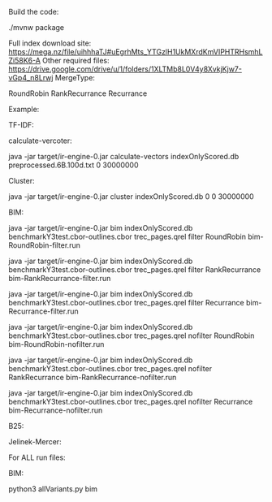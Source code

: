 Build the code:

./mvnw package

Full index download site: https://mega.nz/file/uihhhaTJ#uEgrhMts_YTGzlH1UkMXrdKmVIPHTRHsmhLZi58K6-A
Other required files: https://drive.google.com/drive/u/1/folders/1XLTMb8L0V4y8XvkjKjw7-vGp4_n8Lrwj
MergeType:

RoundRobin
RankRecurrance
Recurrance

Example:

TF-IDF:

calculate-vercoter:

java -jar target/ir-engine-0.jar calculate-vectors indexOnlyScored.db preprocessed.6B.100d.txt 0 30000000      

Cluster:

java -jar target/ir-engine-0.jar cluster indexOnlyScored.db 0 0 30000000   

BIM:

java -jar target/ir-engine-0.jar bim indexOnlyScored.db benchmarkY3test.cbor-outlines.cbor trec_pages.qrel filter RoundRobin bim-RoundRobin-filter.run

java -jar target/ir-engine-0.jar bim indexOnlyScored.db benchmarkY3test.cbor-outlines.cbor trec_pages.qrel filter RankRecurrance bim-RankRecurrance-filter.run

java -jar target/ir-engine-0.jar bim indexOnlyScored.db benchmarkY3test.cbor-outlines.cbor trec_pages.qrel filter Recurrance bim-Recurrance-filter.run

java -jar target/ir-engine-0.jar bim indexOnlyScored.db benchmarkY3test.cbor-outlines.cbor trec_pages.qrel nofilter RoundRobin bim-RoundRobin-nofilter.run

java -jar target/ir-engine-0.jar bim indexOnlyScored.db benchmarkY3test.cbor-outlines.cbor trec_pages.qrel nofilter RankRecurrance bim-RankRecurrance-nofilter.run

java -jar target/ir-engine-0.jar bim indexOnlyScored.db benchmarkY3test.cbor-outlines.cbor trec_pages.qrel nofilter Recurrance bim-Recurrance-nofilter.run

B25:

Jelinek-Mercer:


For ALL run files:


BIM:

python3 allVariants.py bim

